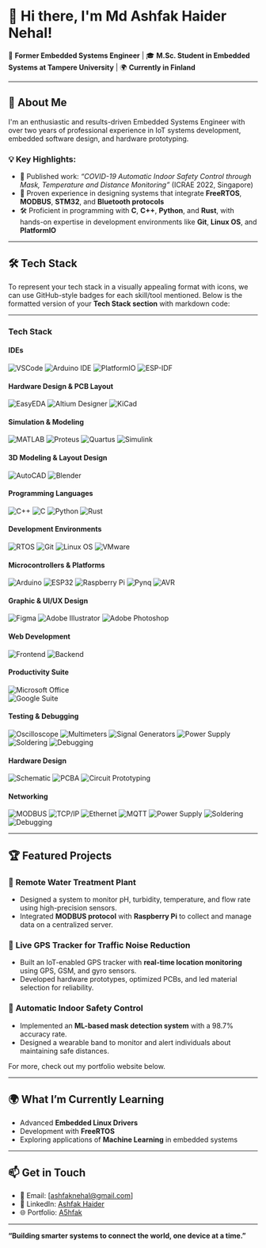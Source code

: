 # 👋 Hi there, I'm Md Ashfak Haider Nehal!  

🚀 **Former Embedded Systems Engineer** | 🎓 **M.Sc. Student in Embedded Systems at Tampere University** | 🌍 **Currently in Finland**  

---

## 🌟 **About Me**  
I'm an enthusiastic and results-driven Embedded Systems Engineer with over two years of professional experience in IoT systems development, embedded software design, and hardware prototyping. 

### 💡 **Key Highlights**:  
- 📜 Published work: *“COVID-19 Automatic Indoor Safety Control through Mask, Temperature and Distance Monitoring”* (ICRAE 2022, Singapore)  
- 🎯 Proven experience in designing systems that integrate **FreeRTOS**, **MODBUS**, **STM32**, and **Bluetooth protocols**  
- 🛠️ Proficient in programming with **C**, **C++**, **Python**, and **Rust**, with hands-on expertise in development environments like **Git**, **Linux OS**, and **PlatformIO**  

---

## 🛠️ **Tech Stack**  
To represent your tech stack in a visually appealing format with icons, we can use GitHub-style badges for each skill/tool mentioned. Below is the formatted version of your **Tech Stack section** with markdown code:

---

### **Tech Stack**

#### **IDEs**  
![VSCode](https://img.shields.io/badge/-VSCode-007ACC?logo=visual-studio-code&logoColor=white) ![Arduino IDE](https://img.shields.io/badge/-Arduino%20IDE-00979D?logo=arduino&logoColor=white) ![PlatformIO](https://img.shields.io/badge/-PlatformIO-EE4C2C?logo=platformio&logoColor=white) ![ESP-IDF](https://img.shields.io/badge/-ESP--IDF-00979D?logo=espressif&logoColor=white)  

#### **Hardware Design & PCB Layout**  
![EasyEDA](https://img.shields.io/badge/-EasyEDA-16A085?logoColor=white) ![Altium Designer](https://img.shields.io/badge/-Altium%20Designer-FF6D00?logoColor=white) ![KiCad](https://img.shields.io/badge/-KiCad-314CB0?logo=kicad&logoColor=white)  

#### **Simulation & Modeling**  
![MATLAB](https://img.shields.io/badge/-MATLAB-0076A8?logo=mathworks&logoColor=white) ![Proteus](https://img.shields.io/badge/-Proteus-8C1C13?logoColor=white) ![Quartus](https://img.shields.io/badge/-Quartus-1572B6?logoColor=white) ![Simulink](https://img.shields.io/badge/-Simulink-0076A8?logo=mathworks&logoColor=white)  

#### **3D Modeling & Layout Design**  
![AutoCAD](https://img.shields.io/badge/-AutoCAD-EE3124?logo=autodesk&logoColor=white) ![Blender](https://img.shields.io/badge/-Blender-F5792A?logo=blender&logoColor=white)  

#### **Programming Languages**  
![C++](https://img.shields.io/badge/-C++-00599C?logo=c%2B%2B&logoColor=white) ![C](https://img.shields.io/badge/-C-A8B9CC?logo=c&logoColor=white) ![Python](https://img.shields.io/badge/-Python-3776AB?logo=python&logoColor=white) ![Rust](https://img.shields.io/badge/-Rust-000000?logo=rust&logoColor=white)  

#### **Development Environments**  
![RTOS](https://img.shields.io/badge/-RTOS-0077C2?logoColor=white) ![Git](https://img.shields.io/badge/-Git-F05032?logo=git&logoColor=white) ![Linux OS](https://img.shields.io/badge/-Linux-FCC624?logo=linux&logoColor=black) ![VMware](https://img.shields.io/badge/-VMware-607078?logo=vmware&logoColor=white)  

#### **Microcontrollers & Platforms**  
![Arduino](https://img.shields.io/badge/-Arduino-00979D?logo=arduino&logoColor=white) ![ESP32](https://img.shields.io/badge/-ESP32-E7352C?logo=espressif&logoColor=white) ![Raspberry Pi](https://img.shields.io/badge/-Raspberry%20Pi-A22846?logo=raspberry-pi&logoColor=white) ![Pynq](https://img.shields.io/badge/-Pynq-5E81AC?logoColor=white) ![AVR](https://img.shields.io/badge/-AVR-8C1932?logoColor=white)  

#### **Graphic & UI/UX Design**  
![Figma](https://img.shields.io/badge/-Figma-F24E1E?logo=figma&logoColor=white) ![Adobe Illustrator](https://img.shields.io/badge/-Adobe%20Illustrator-FF9A00?logo=adobe-illustrator&logoColor=white) ![Adobe Photoshop](https://img.shields.io/badge/-Adobe%20Photoshop-31A8FF?logo=adobe-photoshop&logoColor=white)  

#### **Web Development**  
![Frontend](https://img.shields.io/badge/-Frontend-E34F26?logo=html5&logoColor=white) ![Backend](https://img.shields.io/badge/-Backend-4B8BBE?logo=python&logoColor=white)  

#### **Productivity Suite**  
![Microsoft Office](https://img.shields.io/badge/-Microsoft%20Office-D83B01?logo=microsoft-office&logoColor=white)  
![Google Suite](https://img.shields.io/badge/-Google%20Suite-4285F4?logo=google&logoColor=white)  

#### **Testing & Debugging**  
![Oscilloscope](https://img.shields.io/badge/-Oscilloscopes-4CAF50?logoColor=white) ![Multimeters](https://img.shields.io/badge/-Multimeters-FFC107?logoColor=white) ![Signal Generators](https://img.shields.io/badge/-Signal%20Generators-9C27B0?logoColor=white) ![Power Supply](https://img.shields.io/badge/-Power%20Supply-4CAF50?logoColor=white) ![Soldering](https://img.shields.io/badge/-Soldering-FF6F00?logoColor=white) ![Debugging](https://img.shields.io/badge/-Debugging-FF5722?logoColor=white) 

#### **Hardware Design**  
![Schematic](https://img.shields.io/badge/-Schematic-8B0000?logoColor=white) ![PCBA](https://img.shields.io/badge/-PCBA-FF6F00?logoColor=white) ![Circuit Prototyping](https://img.shields.io/badge/-Circuit%20Prototyping-3CB371?logoColor=white) 

#### **Networking**  
![MODBUS](https://img.shields.io/badge/-MODBUS-0055A4?logoColor=white) ![TCP/IP](https://img.shields.io/badge/-TCP%2FIP-6A5ACD?logoColor=white) ![Ethernet](https://img.shields.io/badge/-Ethernet-FF0000?logoColor=white) ![MQTT](https://img.shields.io/badge/-MQTT-660066?logoColor=white) ![Power Supply](https://img.shields.io/badge/-Power%20Supply-4CAF50?logoColor=white) ![Soldering](https://img.shields.io/badge/-Soldering-FF6F00?logoColor=white) ![Debugging](https://img.shields.io/badge/-Debugging-FF5722?logoColor=white)  

---

## 🏆 **Featured Projects**  

### 🚰 **Remote Water Treatment Plant**  
- Designed a system to monitor pH, turbidity, temperature, and flow rate using high-precision sensors.  
- Integrated **MODBUS protocol** with **Raspberry Pi** to collect and manage data on a centralized server.  

### 📡 **Live GPS Tracker for Traffic Noise Reduction**  
- Built an IoT-enabled GPS tracker with **real-time location monitoring** using GPS, GSM, and gyro sensors.  
- Developed hardware prototypes, optimized PCBs, and led material selection for reliability.  

### 🤖 **Automatic Indoor Safety Control**  
- Implemented an **ML-based mask detection system** with a 98.7% accuracy rate.  
- Designed a wearable band to monitor and alert individuals about maintaining safe distances.  

For more, check out my portfolio website below.  

---

## 🌍 **What I’m Currently Learning**  
- Advanced **Embedded Linux Drivers**  
- Development with **FreeRTOS**  
- Exploring applications of **Machine Learning** in embedded systems  

---

## 📫 **Get in Touch**  
- 📧 Email: [ashfaknehal@gmail.com]  
- 💼 LinkedIn: [Ashfak Haider](https://www.linkedin.com/in/ashfak-haider/)  
- 🌐 Portfolio: [A5hfak](https://a5hfak.github.io/)

---

**“Building smarter systems to connect the world, one device at a time.”**  
